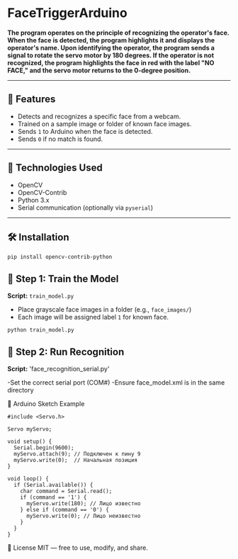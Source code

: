 # FaceTriggerArduino
**The program operates on the principle of recognizing the operator's face. When the face is detected, the program highlights it and displays the operator's name. Upon identifying the operator, the program sends a signal to rotate the servo motor by 180 degrees. If the operator is not recognized, the program highlights the face in red with the label "NO FACE," and the servo motor returns to the 0-degree position.**

---

## 📌 Features

- Detects and recognizes a specific face from a webcam.
- Trained on a sample image or folder of known face images.
- Sends `1` to Arduino when the face is detected.
- Sends `0` if no match is found.

---

## 🧠 Technologies Used

- OpenCV
- OpenCV-Contrib
- Python 3.x
- Serial communication (optionally via `pyserial`)

---

## 🛠️ Installation

```
pip install opencv-contrib-python
```

## 📁 Step 1: Train the Model

**Script:** `train_model.py`

- Place grayscale face images in a folder (e.g., `face_images/`)
- Each image will be assigned label `1` for known face.

```
python train_model.py
```

## 🎯 Step 2: Run Recognition

**Script:** 'face_recognition_serial.py'

-Set the correct serial port (COM#)
-Ensure face_model.xml is in the same directory


🔌 Arduino Sketch Example
```
#include <Servo.h>

Servo myServo;

void setup() {
  Serial.begin(9600);
  myServo.attach(9); // Подключен к пину 9
  myServo.write(0);  // Начальная позиция
}

void loop() {
  if (Serial.available()) {
    char command = Serial.read();
    if (command == '1') {
      myServo.write(180); // Лицо известно
    } else if (command == '0') {
      myServo.write(0); // Лицо неизвестно
    }
  }
}
```

📄 License
MIT — free to use, modify, and share.
